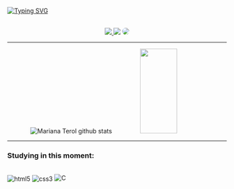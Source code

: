 
[![Typing SVG](https://readme-typing-svg.herokuapp.com/?color=d4d4d4&size=35&center=true&vCenter=true&width=1000&lines=Hello,+My+name+is+Mariana+Terol;I'm+19+years+old;I'm+from+Brazil;I+studying+software+engineering;Be+Welcome!+:%29)](https://git.io/typing-svg)


<br>

<div align="center"> 
<a href="https://instagram.com/mariananterol" target="_blank"><img src="https://img.shields.io/badge/-Instagram-%23E4405F?style=for-the-badge&logo=instagram&logoColor=white"</a>
<a href = "mailto:mariananterol@gmail.com"> <img src="https://img.shields.io/badge/-Gmail-%23333?style=for-the-badge&logo=gmail&logoColor=white" target="_blank"></a>
<a href="https://www.linkedin.com/in/mariana-terol-95b6a2275/" target="_blank"><img src="https://img.shields.io/badge/-LinkedIn-%230077B5?style=for-the-badge&logo=linkedin&logoColor=white" style="border-radius: 30px" target="_blank"></a> 
 </div>

<hr>


<div align="center">  
  <img width="49%" height="195px" src="https://github-readme-stats.vercel.app/api?username=MariTerol&show_icons=true&count_private=true&hide_border=true&title_color=d4d4d4&icon_color=c2c2c2&text_color=c2c2c2&bg_color=0d1117" alt="Mariana Terol github stats" /> 
  <img width="41%" height="195px" src="https://github-readme-stats.vercel.app/api/top-langs/?username=MariTerol&layout=compact&hide_border=true&title_color=d4d4d4&text_color=c2c2c2&bg_color=0d1117" />
</div>

<hr>

### Studying in this moment:
<div style="display: inline_block"><br/>
  <img align="center" alt="html5" src="https://img.shields.io/badge/HTML5-E34F26?style=for-the-badge&logo=html5&logoColor=white"/>
   <img align="center" alt="css3" src="https://img.shields.io/badge/CSS3-1572B6?style=for-the-badge&logo=css3&logoColor=white"/>
    <img alt="C" src="https://img.shields.io/badge/C-00599C?style=for-the-badge&logo=c&logoColor
</div>
<hr>



<div> 
 
  ![Snake animation](https://github.com/rafaballerini/rafaballerini/blob/output/github-contribution-grid-snake.svg)
 
</div>
